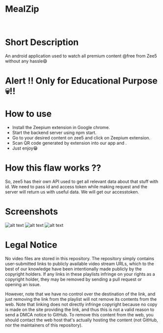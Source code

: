 # MealZip

<br>
<h1>Short Description </h1>
An android application used to watch all premium content @free from Zee5 without any hassle😄

# Alert !! Only for Educational Purpose 💀!!

# How to use 
 * Install the Zeepium extension in Google chrome.
 * Start the backend server using npm start.
 * Go to your desired content on zee5 and click on Zeepium extension.
 * Scan QR code generated by extension into our app and .
 * Just enjoy😁
  
# How this flaw works ??
So, zee5 has their own API used to get all relevant data about that stuff with id.
We need to pass id and access token while making request and the server will return us with useful data.
We will get our accesstoken.

<h1>Screenshots</h1>

![alt text](https://raw.githubusercontent.com/KapilYadav-dev/Zeepium/master/Screenshots/3.jpeg?token=AQVMHXMFMSXQM4O6TQSQPM3ABQVX4)
![alt text](https://raw.githubusercontent.com/KapilYadav-dev/Zeepium/master/Screenshots/1.png?token=AQVMHXN6BDHEV4V6ZF7M3T3ABQVUQ)
![alt text](https://raw.githubusercontent.com/KapilYadav-dev/Zeepium/master/Screenshots/2.png?token=AQVMHXLGV2P6XQXXJ6MWHB3ABQVWY)

# Legal Notice 
 No video files are stored in this repository. The repository simply contains user-submitted links to publicly available video stream URLs, which to the best of our knowledge have been intentionally made publicly by the copyright holders. If any links in these playlists infringe on your rights as a copyright holder, they may be removed by sending a pull request or opening an issue.

However, note that we have no control over the destination of the link, and just removing the link from the playlist will not remove its contents from the web. Note that linking does not directly infringe copyright because no copy is made on the site providing the link, and thus this is not a valid reason to send a DMCA notice to GitHub. To remove this content from the web, you should contact the web host that's actually hosting the content (not GitHub, nor the maintainers of this repository).

